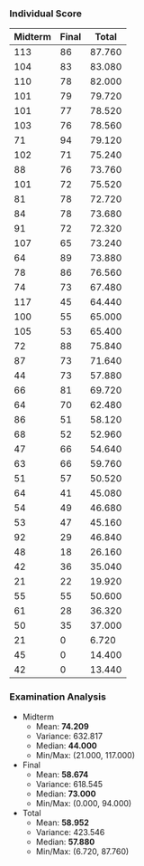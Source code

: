 ### Individual Score

| Midterm | Final | Total |
| ------- | ----- | ----- |
| 113 | 86 | 87.760 |
| 104 | 83 | 83.080 |
| 110 | 78 | 82.000 |
| 101 | 79 | 79.720 |
| 101 | 77 | 78.520 |
| 103 | 76 | 78.560 |
| 71 | 94 | 79.120 |
| 102 | 71 | 75.240 |
| 88 | 76 | 73.760 |
| 101 | 72 | 75.520 |
| 81 | 78 | 72.720 |
| 84 | 78 | 73.680 |
| 91 | 72 | 72.320 |
| 107 | 65 | 73.240 |
| 64 | 89 | 73.880 |
| 78 | 86 | 76.560 |
| 74 | 73 | 67.480 |
| 117 | 45 | 64.440 |
| 100 | 55 | 65.000 |
| 105 | 53 | 65.400 |
| 72 | 88 | 75.840 |
| 87 | 73 | 71.640 |
| 44 | 73 | 57.880 |
| 66 | 81 | 69.720 |
| 64 | 70 | 62.480 |
| 86 | 51 | 58.120 |
| 68 | 52 | 52.960 |
| 47 | 66 | 54.640 |
| 63 | 66 | 59.760 |
| 51 | 57 | 50.520 |
| 64 | 41 | 45.080 |
| 54 | 49 | 46.680 |
| 53 | 47 | 45.160 |
| 92 | 29 | 46.840 |
| 48 | 18 | 26.160 |
| 42 | 36 | 35.040 |
| 21 | 22 | 19.920 |
| 55 | 55 | 50.600 |
| 61 | 28 | 36.320 |
| 50 | 35 | 37.000 |
| 21 | 0 | 6.720 |
| 45 | 0 | 14.400 |
| 42 | 0 | 13.440 |

### Examination Analysis
* Midterm
  * Mean: **74.209**
  * Variance: 632.817
  * Median: **44.000**
  * Min/Max: (21.000, 117.000)
* Final
  * Mean: **58.674**
  * Variance: 618.545
  * Median: **73.000**
  * Min/Max: (0.000, 94.000)
* Total
  * Mean: **58.952**
  * Variance: 423.546
  * Median: **57.880**
  * Min/Max: (6.720, 87.760)